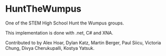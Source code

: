 HuntTheWumpus
=============

One of the STEM High School Hunt the Wumpus groups.

This implementation is done with .net, C# and XNA.

Contributed to by Alex Hoar, Dylan Katz, Martin Berger, Paul Siicu, Victoria Chung, Divya Cherukupalli, Kostya Yatsuk.
